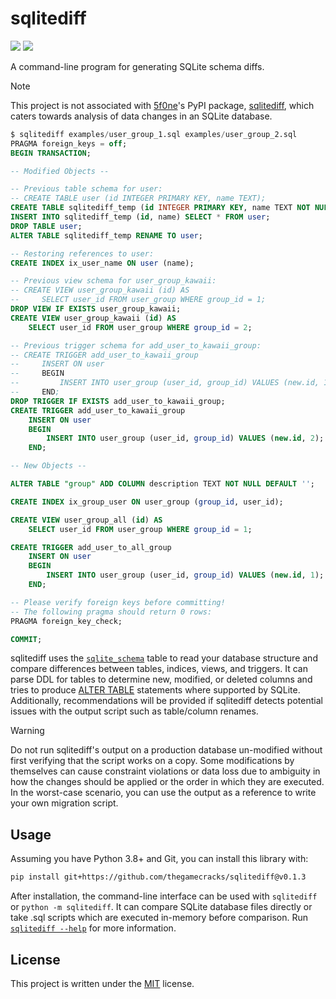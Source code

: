 # sqlitediff

[![](https://img.shields.io/github/actions/workflow/status/thegamecracks/sqlitediff/pyright-lint.yml?style=flat-square&label=pyright)](https://microsoft.github.io/pyright/#/)
[![](https://img.shields.io/github/actions/workflow/status/thegamecracks/sqlitediff/python-test.yml?style=flat-square&logo=pytest&label=tests)](https://docs.pytest.org/en/stable/)

A command-line program for generating SQLite schema diffs.

> [!NOTE]
>
> This project is not associated with [5f0ne](https://github.com/5f0ne)'s
> PyPI package, [sqlitediff](https://pypi.org/project/sqlitediff/),
> which caters towards analysis of data changes in an SQLite database.

```sql
$ sqlitediff examples/user_group_1.sql examples/user_group_2.sql
PRAGMA foreign_keys = off;
BEGIN TRANSACTION;

-- Modified Objects --

-- Previous table schema for user:
-- CREATE TABLE user (id INTEGER PRIMARY KEY, name TEXT);
CREATE TABLE sqlitediff_temp (id INTEGER PRIMARY KEY, name TEXT NOT NULL);
INSERT INTO sqlitediff_temp (id, name) SELECT * FROM user;
DROP TABLE user;
ALTER TABLE sqlitediff_temp RENAME TO user;

-- Restoring references to user:
CREATE INDEX ix_user_name ON user (name);

-- Previous view schema for user_group_kawaii:
-- CREATE VIEW user_group_kawaii (id) AS
--     SELECT user_id FROM user_group WHERE group_id = 1;
DROP VIEW IF EXISTS user_group_kawaii;
CREATE VIEW user_group_kawaii (id) AS
    SELECT user_id FROM user_group WHERE group_id = 2;

-- Previous trigger schema for add_user_to_kawaii_group:
-- CREATE TRIGGER add_user_to_kawaii_group
--     INSERT ON user
--     BEGIN
--         INSERT INTO user_group (user_id, group_id) VALUES (new.id, 1);
--     END;
DROP TRIGGER IF EXISTS add_user_to_kawaii_group;
CREATE TRIGGER add_user_to_kawaii_group
    INSERT ON user
    BEGIN
        INSERT INTO user_group (user_id, group_id) VALUES (new.id, 2);
    END;

-- New Objects --

ALTER TABLE "group" ADD COLUMN description TEXT NOT NULL DEFAULT '';

CREATE INDEX ix_group_user ON user_group (group_id, user_id);

CREATE VIEW user_group_all (id) AS
    SELECT user_id FROM user_group WHERE group_id = 1;

CREATE TRIGGER add_user_to_all_group
    INSERT ON user
    BEGIN
        INSERT INTO user_group (user_id, group_id) VALUES (new.id, 1);
    END;

-- Please verify foreign keys before committing!
-- The following pragma should return 0 rows:
PRAGMA foreign_key_check;

COMMIT;
```

sqlitediff uses the [`sqlite_schema`] table to read your database structure
and compare differences between tables, indices, views, and triggers.
It can parse DDL for tables to determine new, modified, or deleted columns
and tries to produce [ALTER TABLE] statements where supported by SQLite.
Additionally, recommendations will be provided if sqlitediff detects
potential issues with the output script such as table/column renames.

> [!WARNING]
>
> Do not run sqlitediff's output on a production database un-modified
> without first verifying that the script works on a copy. Some modifications
> by themselves can cause constraint violations or data loss due to ambiguity
> in how the changes should be applied or the order in which they are executed.
> In the worst-case scenario, you can use the output as a reference to write
> your own migration script.

[`sqlite_schema`]: https://sqlite.org/schematab.html
[ALTER TABLE]: https://sqlite.org/lang_altertable.html

## Usage

Assuming you have Python 3.8+ and Git, you can install this library with:

```sh
pip install git+https://github.com/thegamecracks/sqlitediff@v0.1.3
```

After installation, the command-line interface can be used with `sqlitediff`
or `python -m sqlitediff`. It can compare SQLite database files directly
or take .sql scripts which are executed in-memory before comparison.
Run [`sqlitediff --help`](/src/sqlitediff/__main__.py) for more information.

## License

This project is written under the [MIT] license.

[MIT]: /LICENSE
